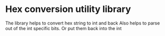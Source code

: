 # Hex conversion utility library

The library helps to convert hex string to int and back
Also helps to parse out of the int specific bits. Or put them back into the int
